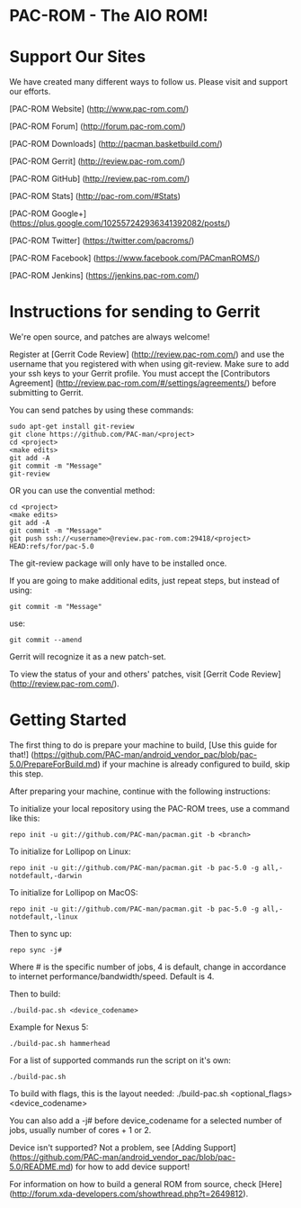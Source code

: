 PAC-ROM - The AIO ROM!
======================


Support Our Sites
=================

We have created many different ways to follow us. Please visit and support our efforts.

[PAC-ROM Website] (http://www.pac-rom.com/)

[PAC-ROM Forum] (http://forum.pac-rom.com/)

[PAC-ROM Downloads] (http://pacman.basketbuild.com/)

[PAC-ROM Gerrit] (http://review.pac-rom.com/)

[PAC-ROM GitHub] (http://review.pac-rom.com/)

[PAC-ROM Stats] (http://pac-rom.com/#Stats)

[PAC-ROM Google+] (https://plus.google.com/102557242936341392082/posts/)

[PAC-ROM Twitter] (https://twitter.com/pacroms/)

[PAC-ROM Facebook] (https://www.facebook.com/PACmanROMS/)

[PAC-ROM Jenkins] (https://jenkins.pac-rom.com/)


Instructions for sending to Gerrit
==================================

We're open source, and patches are always welcome!

Register at [Gerrit Code Review] (http://review.pac-rom.com/) and use the username that you registered with when using git-review. Make sure to add your ssh keys to your Gerrit profile. You must accept the [Contributors Agreement] (http://review.pac-rom.com/#/settings/agreements/) before submitting to Gerrit.

You can send patches by using these commands:

    sudo apt-get install git-review
    git clone https://github.com/PAC-man/<project>
    cd <project>
    <make edits>
    git add -A
    git commit -m "Message"
    git-review

OR you can use the convential method:

    cd <project>
    <make edits>
    git add -A
    git commit -m "Message"
    git push ssh://<username>@review.pac-rom.com:29418/<project> HEAD:refs/for/pac-5.0


The git-review package will only have to be installed once.

If you are going to make additional edits, just repeat steps, but instead of using:

    git commit -m "Message"

use:

    git commit --amend

Gerrit will recognize it as a new patch-set.

To view the status of your and others' patches, visit [Gerrit Code Review] (http://review.pac-rom.com/).


Getting Started
===============

The first thing to do is prepare your machine to build, [Use this guide for that!] (https://github.com/PAC-man/android_vendor_pac/blob/pac-5.0/PrepareForBuild.md) if your machine is already configured to build, skip this step.

After preparing your machine, continue with the following instructions:

To initialize your local repository using the PAC-ROM trees, use a command like this:

    repo init -u git://github.com/PAC-man/pacman.git -b <branch>

To initialize for Lollipop on Linux:

    repo init -u git://github.com/PAC-man/pacman.git -b pac-5.0 -g all,-notdefault,-darwin

To initialize for Lollipop on MacOS:

    repo init -u git://github.com/PAC-man/pacman.git -b pac-5.0 -g all,-notdefault,-linux

Then to sync up:

    repo sync -j#

Where # is the specific number of jobs, 4 is default, change in accordance to internet performance/bandwidth/speed. Default is 4.

Then to build:

    ./build-pac.sh <device_codename>

Example for Nexus 5:

    ./build-pac.sh hammerhead

For a list of supported commands run the script on it's own:

    ./build-pac.sh

To build with flags, this is the layout needed:
    ./build-pac.sh <optional_flags> <device_codename>

You can also add a -j# before device_codename for a selected number of jobs, usually number of cores + 1 or 2.


Device isn't supported? Not a problem, see [Adding Support] (https://github.com/PAC-man/android_vendor_pac/blob/pac-5.0/README.md) for how to add device support!

For information on how to build a general ROM from source, check [Here] (http://forum.xda-developers.com/showthread.php?t=2649812).
